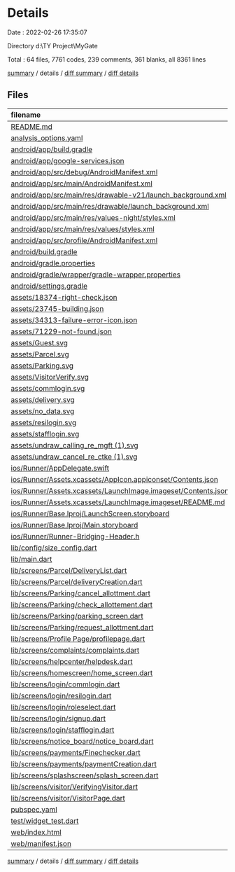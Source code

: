 # Details

Date : 2022-02-26 17:35:07

Directory d:\TY Project\MyGate

Total : 64 files,  7761 codes, 239 comments, 361 blanks, all 8361 lines

[summary](results.md) / details / [diff summary](diff.md) / [diff details](diff-details.md)

## Files
| filename | language | code | comment | blank | total |
| :--- | :--- | ---: | ---: | ---: | ---: |
| [README.md](/README.md) | Markdown | 10 | 0 | 7 | 17 |
| [analysis_options.yaml](/analysis_options.yaml) | YAML | 3 | 23 | 4 | 30 |
| [android/app/build.gradle](/android/app/build.gradle) | Groovy | 48 | 3 | 11 | 62 |
| [android/app/google-services.json](/android/app/google-services.json) | JSON | 39 | 0 | 0 | 39 |
| [android/app/src/debug/AndroidManifest.xml](/android/app/src/debug/AndroidManifest.xml) | XML | 4 | 3 | 1 | 8 |
| [android/app/src/main/AndroidManifest.xml](/android/app/src/main/AndroidManifest.xml) | XML | 34 | 11 | 5 | 50 |
| [android/app/src/main/res/drawable-v21/launch_background.xml](/android/app/src/main/res/drawable-v21/launch_background.xml) | XML | 4 | 7 | 2 | 13 |
| [android/app/src/main/res/drawable/launch_background.xml](/android/app/src/main/res/drawable/launch_background.xml) | XML | 4 | 7 | 2 | 13 |
| [android/app/src/main/res/values-night/styles.xml](/android/app/src/main/res/values-night/styles.xml) | XML | 9 | 9 | 1 | 19 |
| [android/app/src/main/res/values/styles.xml](/android/app/src/main/res/values/styles.xml) | XML | 9 | 9 | 1 | 19 |
| [android/app/src/profile/AndroidManifest.xml](/android/app/src/profile/AndroidManifest.xml) | XML | 4 | 3 | 1 | 8 |
| [android/build.gradle](/android/build.gradle) | Groovy | 26 | 0 | 5 | 31 |
| [android/gradle.properties](/android/gradle.properties) | Properties | 3 | 0 | 1 | 4 |
| [android/gradle/wrapper/gradle-wrapper.properties](/android/gradle/wrapper/gradle-wrapper.properties) | Properties | 5 | 1 | 1 | 7 |
| [android/settings.gradle](/android/settings.gradle) | Groovy | 8 | 0 | 4 | 12 |
| [assets/18374-right-check.json](/assets/18374-right-check.json) | JSON | 1 | 0 | 0 | 1 |
| [assets/23745-building.json](/assets/23745-building.json) | JSON | 1 | 0 | 0 | 1 |
| [assets/34313-failure-error-icon.json](/assets/34313-failure-error-icon.json) | JSON | 1 | 0 | 0 | 1 |
| [assets/71229-not-found.json](/assets/71229-not-found.json) | JSON | 1 | 0 | 0 | 1 |
| [assets/Guest.svg](/assets/Guest.svg) | XML | 1 | 0 | 0 | 1 |
| [assets/Parcel.svg](/assets/Parcel.svg) | XML | 1 | 0 | 0 | 1 |
| [assets/Parking.svg](/assets/Parking.svg) | XML | 1 | 0 | 0 | 1 |
| [assets/VisitorVerify.svg](/assets/VisitorVerify.svg) | XML | 1 | 0 | 0 | 1 |
| [assets/commlogin.svg](/assets/commlogin.svg) | XML | 1 | 0 | 0 | 1 |
| [assets/delivery.svg](/assets/delivery.svg) | XML | 1 | 0 | 0 | 1 |
| [assets/no_data.svg](/assets/no_data.svg) | XML | 1 | 0 | 0 | 1 |
| [assets/resilogin.svg](/assets/resilogin.svg) | XML | 34 | 0 | 1 | 35 |
| [assets/stafflogin.svg](/assets/stafflogin.svg) | XML | 38 | 0 | 1 | 39 |
| [assets/undraw_calling_re_mgft (1).svg](/assets/undraw_calling_re_mgft%20(1).svg) | XML | 1 | 0 | 0 | 1 |
| [assets/undraw_cancel_re_ctke (1).svg](/assets/undraw_cancel_re_ctke%20(1).svg) | XML | 1 | 0 | 0 | 1 |
| [ios/Runner/AppDelegate.swift](/ios/Runner/AppDelegate.swift) | Swift | 12 | 0 | 2 | 14 |
| [ios/Runner/Assets.xcassets/AppIcon.appiconset/Contents.json](/ios/Runner/Assets.xcassets/AppIcon.appiconset/Contents.json) | JSON | 122 | 0 | 1 | 123 |
| [ios/Runner/Assets.xcassets/LaunchImage.imageset/Contents.json](/ios/Runner/Assets.xcassets/LaunchImage.imageset/Contents.json) | JSON | 23 | 0 | 1 | 24 |
| [ios/Runner/Assets.xcassets/LaunchImage.imageset/README.md](/ios/Runner/Assets.xcassets/LaunchImage.imageset/README.md) | Markdown | 3 | 0 | 2 | 5 |
| [ios/Runner/Base.lproj/LaunchScreen.storyboard](/ios/Runner/Base.lproj/LaunchScreen.storyboard) | XML | 36 | 1 | 1 | 38 |
| [ios/Runner/Base.lproj/Main.storyboard](/ios/Runner/Base.lproj/Main.storyboard) | XML | 25 | 1 | 1 | 27 |
| [ios/Runner/Runner-Bridging-Header.h](/ios/Runner/Runner-Bridging-Header.h) | C++ | 1 | 0 | 1 | 2 |
| [lib/config/size_config.dart](/lib/config/size_config.dart) | Dart | 28 | 0 | 5 | 33 |
| [lib/main.dart](/lib/main.dart) | Dart | 50 | 3 | 8 | 61 |
| [lib/screens/Parcel/DeliveryList.dart](/lib/screens/Parcel/DeliveryList.dart) | Dart | 218 | 10 | 11 | 239 |
| [lib/screens/Parcel/deliveryCreation.dart](/lib/screens/Parcel/deliveryCreation.dart) | Dart | 371 | 3 | 10 | 384 |
| [lib/screens/Parking/cancel_allottment.dart](/lib/screens/Parking/cancel_allottment.dart) | Dart | 313 | 2 | 16 | 331 |
| [lib/screens/Parking/check_allottement.dart](/lib/screens/Parking/check_allottement.dart) | Dart | 180 | 12 | 11 | 203 |
| [lib/screens/Parking/parking_screen.dart](/lib/screens/Parking/parking_screen.dart) | Dart | 80 | 10 | 8 | 98 |
| [lib/screens/Parking/request_allottment.dart](/lib/screens/Parking/request_allottment.dart) | Dart | 408 | 2 | 15 | 425 |
| [lib/screens/Profile Page/profilepage.dart](/lib/screens/Profile%20Page/profilepage.dart) | Dart | 421 | 4 | 13 | 438 |
| [lib/screens/complaints/complaints.dart](/lib/screens/complaints/complaints.dart) | Dart | 449 | 6 | 14 | 469 |
| [lib/screens/helpcenter/helpdesk.dart](/lib/screens/helpcenter/helpdesk.dart) | Dart | 499 | 2 | 16 | 517 |
| [lib/screens/homescreen/home_screen.dart](/lib/screens/homescreen/home_screen.dart) | Dart | 482 | 1 | 15 | 498 |
| [lib/screens/login/commlogin.dart](/lib/screens/login/commlogin.dart) | Dart | 320 | 1 | 12 | 333 |
| [lib/screens/login/resilogin.dart](/lib/screens/login/resilogin.dart) | Dart | 320 | 5 | 17 | 342 |
| [lib/screens/login/roleselect.dart](/lib/screens/login/roleselect.dart) | Dart | 248 | 4 | 12 | 264 |
| [lib/screens/login/signup.dart](/lib/screens/login/signup.dart) | Dart | 408 | 3 | 8 | 419 |
| [lib/screens/login/stafflogin.dart](/lib/screens/login/stafflogin.dart) | Dart | 320 | 1 | 9 | 330 |
| [lib/screens/notice_board/notice_board.dart](/lib/screens/notice_board/notice_board.dart) | Dart | 325 | 5 | 12 | 342 |
| [lib/screens/payments/Finechecker.dart](/lib/screens/payments/Finechecker.dart) | Dart | 184 | 8 | 12 | 204 |
| [lib/screens/payments/paymentCreation.dart](/lib/screens/payments/paymentCreation.dart) | Dart | 541 | 6 | 17 | 564 |
| [lib/screens/splashscreen/splash_screen.dart](/lib/screens/splashscreen/splash_screen.dart) | Dart | 92 | 3 | 13 | 108 |
| [lib/screens/visitor/VerifyingVisitor.dart](/lib/screens/visitor/VerifyingVisitor.dart) | Dart | 331 | 2 | 12 | 345 |
| [lib/screens/visitor/VisitorPage.dart](/lib/screens/visitor/VisitorPage.dart) | Dart | 499 | 2 | 16 | 517 |
| [pubspec.yaml](/pubspec.yaml) | YAML | 41 | 42 | 8 | 91 |
| [test/widget_test.dart](/test/widget_test.dart) | Dart | 14 | 10 | 7 | 31 |
| [web/index.html](/web/index.html) | HTML | 79 | 14 | 6 | 99 |
| [web/manifest.json](/web/manifest.json) | JSON | 23 | 0 | 1 | 24 |

[summary](results.md) / details / [diff summary](diff.md) / [diff details](diff-details.md)